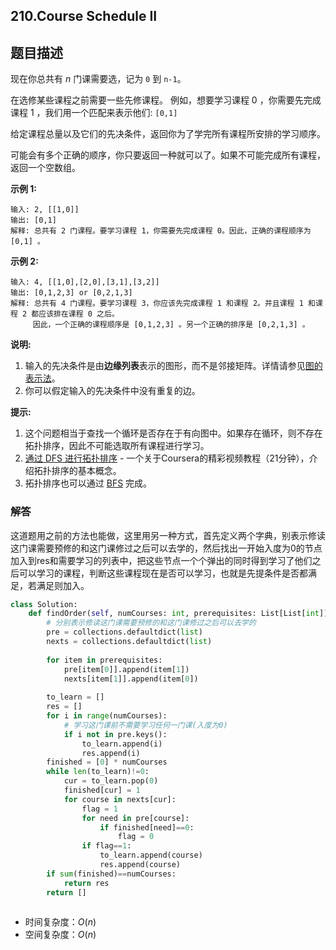 ## 210.Course Schedule II

## 题目描述

现在你总共有 *n* 门课需要选，记为 `0` 到 `n-1`。

在选修某些课程之前需要一些先修课程。 例如，想要学习课程 0 ，你需要先完成课程 1 ，我们用一个匹配来表示他们: `[0,1]`

给定课程总量以及它们的先决条件，返回你为了学完所有课程所安排的学习顺序。

可能会有多个正确的顺序，你只要返回一种就可以了。如果不可能完成所有课程，返回一个空数组。

**示例 1:**

```
输入: 2, [[1,0]] 
输出: [0,1]
解释: 总共有 2 门课程。要学习课程 1，你需要先完成课程 0。因此，正确的课程顺序为 [0,1] 。
```

**示例 2:**

```
输入: 4, [[1,0],[2,0],[3,1],[3,2]]
输出: [0,1,2,3] or [0,2,1,3]
解释: 总共有 4 门课程。要学习课程 3，你应该先完成课程 1 和课程 2。并且课程 1 和课程 2 都应该排在课程 0 之后。
     因此，一个正确的课程顺序是 [0,1,2,3] 。另一个正确的排序是 [0,2,1,3] 。
```

**说明:**

1. 输入的先决条件是由**边缘列表**表示的图形，而不是邻接矩阵。详情请参见[图的表示法](http://blog.csdn.net/woaidapaopao/article/details/51732947)。
2. 你可以假定输入的先决条件中没有重复的边。

**提示:**

1. 这个问题相当于查找一个循环是否存在于有向图中。如果存在循环，则不存在拓扑排序，因此不可能选取所有课程进行学习。
2. [通过 DFS 进行拓扑排序](https://www.coursera.org/specializations/algorithms) - 一个关于Coursera的精彩视频教程（21分钟），介绍拓扑排序的基本概念。
3. 拓扑排序也可以通过 [BFS](https://baike.baidu.com/item/%E5%AE%BD%E5%BA%A6%E4%BC%98%E5%85%88%E6%90%9C%E7%B4%A2/5224802?fr=aladdin&fromid=2148012&fromtitle=%E5%B9%BF%E5%BA%A6%E4%BC%98%E5%85%88%E6%90%9C%E7%B4%A2) 完成。



### 解答

​	这道题用之前的方法也能做，这里用另一种方式，首先定义两个字典，别表示修读这门课需要预修的和这门课修过之后可以去学的，然后找出一开始入度为0的节点加入到res和需要学习的列表中，把这些节点一个个弹出的同时得到学习了他们之后可以学习的课程，判断这些课程现在是否可以学习，也就是先提条件是否都满足，若满足则加入。

```python
class Solution:
    def findOrder(self, numCourses: int, prerequisites: List[List[int]]) -> List[int]:
        # 分别表示修读这门课需要预修的和这门课修过之后可以去学的
        pre = collections.defaultdict(list)
        nexts = collections.defaultdict(list)
        
        for item in prerequisites:
            pre[item[0]].append(item[1]) 
            nexts[item[1]].append(item[0]) 
        
        to_learn = []
        res = []
        for i in range(numCourses):
            # 学习这门课前不需要学习任何一门课(入度为0)
            if i not in pre.keys():
                to_learn.append(i)
                res.append(i)
        finished = [0] * numCourses
        while len(to_learn)!=0:
            cur = to_learn.pop(0)
            finished[cur] = 1
            for course in nexts[cur]:
                flag = 1
                for need in pre[course]:
                    if finished[need]==0:
                        flag = 0
                if flag==1:
                    to_learn.append(course)
                    res.append(course)
        if sum(finished)==numCourses:
            return res
        return []
            
```

- 时间复杂度：$O(n)$
- 空间复杂度：$O(n)$ 